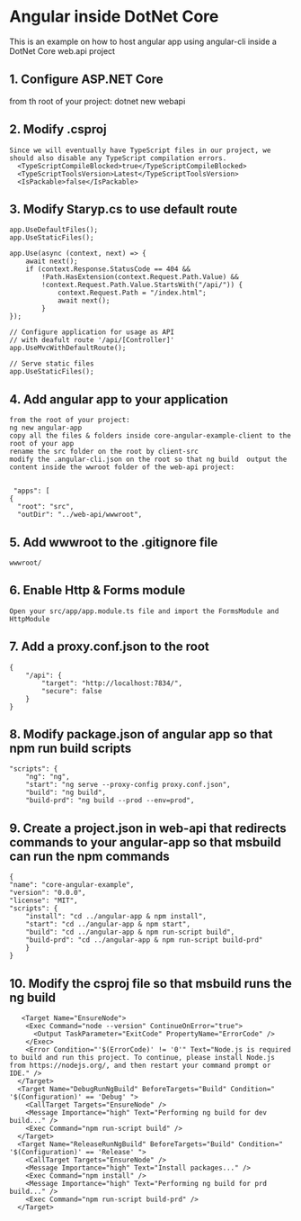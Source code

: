 # Angular inside DotNet Core
This is an example on how to host angular app using angular-cli inside a DotNet Core web.api project

## 1. Configure ASP.NET Core
from th root of your project:
dotnet new webapi

## 2. Modify .csproj
    Since we will eventually have TypeScript files in our project, we should also disable any TypeScript compilation errors.
      <TypeScriptCompileBlocked>true</TypeScriptCompileBlocked>
      <TypeScriptToolsVersion>Latest</TypeScriptToolsVersion>
      <IsPackable>false</IsPackable>

## 3. Modify Staryp.cs to use default route
    app.UseDefaultFiles();
    app.UseStaticFiles();

    app.Use(async (context, next) => {
        await next();
        if (context.Response.StatusCode == 404 &&
            !Path.HasExtension(context.Request.Path.Value) &&
            !context.Request.Path.Value.StartsWith("/api/")) {
                context.Request.Path = "/index.html";
                await next();
            }
    });

    // Configure application for usage as API
    // with deafult route '/api/[Controller]'
    app.UseMvcWithDefaultRoute();

    // Serve static files
    app.UseStaticFiles();

## 4.  Add angular app to your application
    from the root of your project:
    ng new angular-app
    copy all the files & folders inside core-angular-example-client to the root of your app
    rename the src folder on the root by client-src
    modify the .angular-cli.json on the root so that ng build  output the content inside the wwroot folder of the web-api project:
     

     "apps": [
    {
      "root": "src",
      "outDir": "../web-api/wwwroot",

## 5. Add wwwroot to the .gitignore file
    wwwroot/

## 6. Enable  Http & Forms module
    Open your src/app/app.module.ts file and import the FormsModule and HttpModule

## 7. Add a proxy.conf.json to the root
    {
        "/api": {
            "target": "http://localhost:7834/",
            "secure": false
        }
    }

## 8. Modify package.json of angular app so that npm run build scripts
    "scripts": {
        "ng": "ng",
        "start": "ng serve --proxy-config proxy.conf.json",
        "build": "ng build",
        "build-prd": "ng build --prod --env=prod",

## 9. Create a project.json in web-api that redirects commands to your angular-app so that msbuild can run the npm commands
    {
    "name": "core-angular-example",
    "version": "0.0.0",
    "license": "MIT",
    "scripts": {
        "install": "cd ../angular-app & npm install",
        "start": "cd ../angular-app & npm start",
        "build": "cd ../angular-app & npm run-script build",
        "build-prd": "cd ../angular-app & npm run-script build-prd"
        }
    }   

## 10. Modify the csproj file so that msbuild runs the ng build
```
   <Target Name="EnsureNode">
    <Exec Command="node --version" ContinueOnError="true">
      <Output TaskParameter="ExitCode" PropertyName="ErrorCode" />
    </Exec>
    <Error Condition="'$(ErrorCode)' != '0'" Text="Node.js is required to build and run this project. To continue, please install Node.js from https://nodejs.org/, and then restart your command prompt or IDE." />
  </Target>
  <Target Name="DebugRunNgBuild" BeforeTargets="Build" Condition=" '$(Configuration)' == 'Debug' ">
    <CallTarget Targets="EnsureNode" />
    <Message Importance="high" Text="Performing ng build for dev build..." />
    <Exec Command="npm run-script build" />
  </Target>
  <Target Name="ReleaseRunNgBuild" BeforeTargets="Build" Condition=" '$(Configuration)' == 'Release' ">
    <CallTarget Targets="EnsureNode" />
    <Message Importance="high" Text="Install packages..." />
    <Exec Command="npm install" />
    <Message Importance="high" Text="Performing ng build for prd build..." />
    <Exec Command="npm run-script build-prd" />
  </Target>
```


